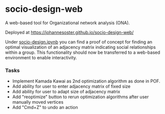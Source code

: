 # socio-design-web

A web-based tool for Organizational network analysis (ONA).

Deployed at https://johannesoster.github.io/socio-design-web/

Under [socio-design.ipynb](/proof-of-concept/socio-design.ipynb) you can find a proof of concept for finding an optimal visualization of an adjacency matrix indicating social relationships within a group. This functionality should now be transferred to a web-based environment to enable interactivity.

### Tasks

- Implement Kamada Kawai as 2nd optimization algorithm as done in POF.
- Add ability for user to enter adjacency matrix of fixed size
- Add ability for user to adapt size of adjacency matrix
- Add "reoptimize" button to rerun optimization algorithms after user manually moved vertices
- Add "Cmd+Z" to undo an action
